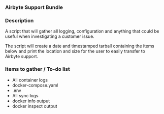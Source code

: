 ### Airbyte Support Bundle

### Description

A script that will gather all logging, configuration and anything that could be useful when investigating a customer issue.

The script will create a date and timestamped tarball containing the items below and print the location and size for the user to easily transfer to Airbyte support.

### Items to gather / To-do list
* All container logs
* docker-compose.yaml
* .env
* All sync logs
* docker info output
* docker inspect output
